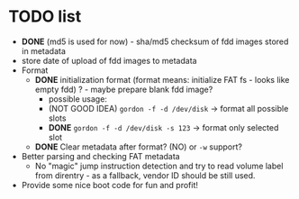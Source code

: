 TODO list
=========

- **DONE** (md5 is used for now) - sha/md5 checksum of fdd images stored in metadata
- store date of upload of fdd images to metadata
- Format
    - **DONE** initialization format (format means: initialize FAT fs - looks like empty fdd) ? - maybe prepare blank fdd image?
        - possible usage:
        - (NOT GOOD IDEA) `gordon -f -d /dev/disk` -> format all possible slots
        - **DONE** `gordon -f -d /dev/disk -s 123` -> format only selected slot 
    - **DONE** Clear metadata after format? (NO) or `-w` support?
- Better parsing and checking FAT metadata
    - No "magic" jump instruction detection and try to read volume label from direntry - as a fallback, vendor ID should be still used.
- Provide some nice boot code for fun and profit!